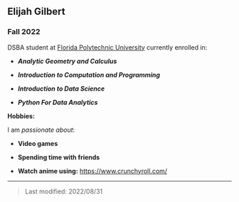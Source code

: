 ## Elijah Gilbert

### Fall 2022

DSBA student at [Florida Polytechnic University](https://www.floridapoly.edu) currently enrolled in:

-   ***Analytic Geometry and Calculus***

-   ***Introduction to Computation and Programming***

-   ***Introduction to Data Science***

-   ***Python For Data Analytics***

**Hobbies:**

I am *passionate about*:

-   **Video games**

-   **Spending time with friends**

-   **Watch anime using:** <https://www.crunchyroll.com/>

------------------------------------------------------------------------

> Last modified: 2022/08/31
